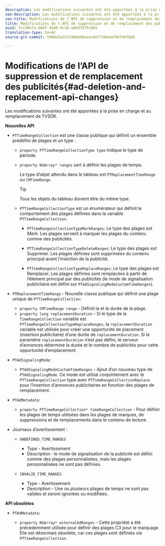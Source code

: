 ```yaml
---
description: Les modifications suivantes ont été apportées à la prise en charge et au remplacement de TVSDK.
seo-description: Les modifications suivantes ont été apportées à la prise en charge et au remplacement de TVSDK.
seo-title: Modifications de l’API de suppression et de remplacement des publicités
title: Modifications de l’API de suppression et de remplacement des publicités
uuid: 7cc50e7a-666f-4588-9c16-ad6d7d75cb65
translation-type: tm+mt
source-git-commit: 5908e5a3521966496aeec0ef730e4a704fddfb68

---
```



# Modifications de l’API de suppression et de remplacement des publicités{#ad-deletion-and-replacement-api-changes}

Les modifications suivantes ont été apportées à la prise en charge et au remplacement de TVSDK.

**Nouvelles API**

* `PTTimeRangeCollection` est une classe publique qui définit un ensemble prédéfini de plages et un type :

   * `property PTTimeRangeCollectionType type` indique le type de période.
   * `property NSArray* ranges` sert à définir les plages de temps.

      Le type d’objet attendu dans le tableau est `PTReplacementTimeRange` ou `CMTimeRange`.

      >[!TIP]
      >
      >Tous les objets du tableau doivent être du même type.

   * `PTTimeRangeCollectionType` est un énumérateur qui définit le comportement des plages définies dans la variable `PTTimeRangeCollection`:

      * `PTTimeRangeCollectionTypeMarkRanges`: Le type des plages est *Mark*. Les plages servent à marquer les plages du contenu comme des publicités.

      * `PTTimeRangeCollectionTypeDeleteRanges`: Le type des plages est Supprimer. Les plages définies sont supprimées du contenu principal avant l’insertion de la publicité.
      * `PTTimeRangeCollectionTypeReplaceRanges`: Le type des plages est Remplacer. Les plages définies sont remplacées à partir de l’élément principal par des publicités (le mode de signalisation publicitaire est défini sur `PTAdSignalingModeCustomTimeRanges`).

* `PTReplacementTimeRange` - Nouvelle classe publique qui définit une plage unique de `PTTimeRangeCollection`:

   * `property CMTimeRange range` - Définit la  et la durée de la plage.
   * `property long replacementDuration` - Si le type de la `TimeRangeCollection` variable est `PTTimeRangeCollectionTypeReplaceRanges`, la `replacementDuration` variable est utilisée pour créer une opportunité de placement (insertion publicitaire) d’une durée de `replacementDuration`. Si le paramètre `replacementDuration` n’est pas défini, le serveur d’annonces détermine la durée et le nombre de publicités pour cette opportunité d’emplacement.

* `PTAdSignalingMode`:

   * `PTAdSignalingModeCustomTimeRanges` - Ajout d’un nouveau type de `PTAdSignalingMode`. Ce mode est utilisé conjointement avec le `PTTimeRangeCollection` type avec `PTTimeRangeCollectionReplace` pour l’insertion d’annonces publicitaires en fonction des plages de remplacement.

* `PTAdMetadata`:

   * `property PTTimeRangeCollection* timeRangeCollection` - Pour définir les plages de temps utilisées dans les plages de marques, de suppressions et de remplacements dans le contenu de lecture.

* Journaux d’avertissement :

   * `UNDEFINED_TIME_RANGES`

      * Type - Avertissement
      * Description : le mode de signalisation de la publicité est défini comme des plages personnalisées, mais les plages personnalisées ne sont pas définies.
   * `INVALID_TIME_RANGES`

      * Type - Avertissement
      * Description - Une ou plusieurs plages de temps ne sont pas valides et seront ignorées ou modifiées.


**API obsolètes**

* `PTAdMetadata`:

   * `property NSArray* externalAdRanges` - Cette propriété a été précédemment utilisée pour définir des plages C3 pour le marquage. Elle est désormais obsolète, car ces plages sont définies via `PTTimeRangeCollection`.

